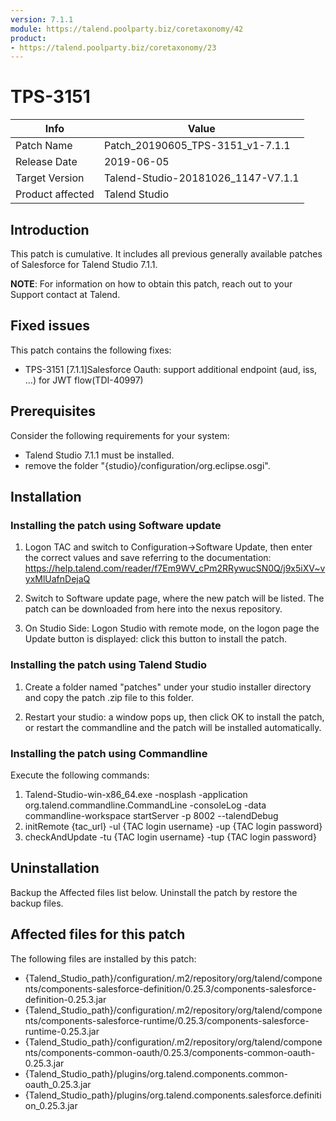 ```yaml
---
version: 7.1.1
module: https://talend.poolparty.biz/coretaxonomy/42
product:
- https://talend.poolparty.biz/coretaxonomy/23
---
```


# TPS-3151

| Info             | Value |
| ---------------- | ---------------- |
| Patch Name       | Patch\_20190605\_TPS-3151\_v1\-7.1.1 |
| Release Date     | 2019-06-05 |
| Target Version   | Talend-Studio-20181026_1147-V7.1.1 |
| Product affected | Talend Studio |

## Introduction

This patch is cumulative. It includes all previous generally available patches of Salesforce for Talend Studio 7.1.1.

**NOTE**: For information on how to obtain this patch, reach out to your Support contact at Talend.

## Fixed issues

This patch contains the following fixes:

- TPS-3151 [7.1.1]Salesforce Oauth: support additional endpoint (aud, iss, ...) for JWT flow(TDI-40997)

## Prerequisites

Consider the following requirements for your system:

- Talend Studio 7.1.1 must be installed.
- remove the folder "{studio}/configuration/org.eclipse.osgi".

## Installation

### Installing the patch using Software update

1) Logon TAC and switch to Configuration->Software Update, then enter the correct values and save referring to the documentation: https://help.talend.com/reader/f7Em9WV_cPm2RRywucSN0Q/j9x5iXV~vyxMlUafnDejaQ

2) Switch to Software update page, where the new patch will be listed. The patch can be downloaded from here into the nexus repository.

3) On Studio Side: Logon Studio with remote mode, on the logon page the Update button is displayed: click this button to install the patch.

### Installing the patch using Talend Studio

1) Create a folder named "patches" under your studio installer directory and copy the patch .zip file to this folder.

2) Restart your studio: a window pops up, then click OK to install the patch, or restart the commandline and the patch will be installed automatically.

### Installing the patch using Commandline

Execute the following commands:

1. Talend-Studio-win-x86_64.exe -nosplash -application org.talend.commandline.CommandLine -consoleLog -data commandline-workspace startServer -p 8002 --talendDebug
2. initRemote {tac_url} -ul {TAC login username} -up {TAC login password}
3. checkAndUpdate -tu {TAC login username} -tup {TAC login password}

## Uninstallation <!-- if applicable -->

<!--
Detailed instructions to uninstall the patch

In case this patch cannot be uninstalled, it is your responsability to define the backup procedures for your organization before installing.

-->
Backup the Affected files list below. Uninstall the patch by restore the backup files.

## Affected files for this patch <!-- if applicable -->

The following files are installed by this patch:

- {Talend_Studio_path}/configuration/.m2/repository/org/talend/components/components\-salesforce\-definition/0.25.3/components\-salesforce\-definition\-0.25.3.jar
- {Talend_Studio_path}/configuration/.m2/repository/org/talend/components/components\-salesforce\-runtime/0.25.3/components\-salesforce\-runtime\-0.25.3.jar
- {Talend_Studio_path}/configuration/.m2/repository/org/talend/components/components\-common\-oauth/0.25.3/components\-common\-oauth\-0.25.3.jar
- {Talend_Studio_path}/plugins/org.talend.components.common\-oauth_0.25.3.jar
- {Talend_Studio_path}/plugins/org.talend.components.salesforce.definition_0.25.3.jar

